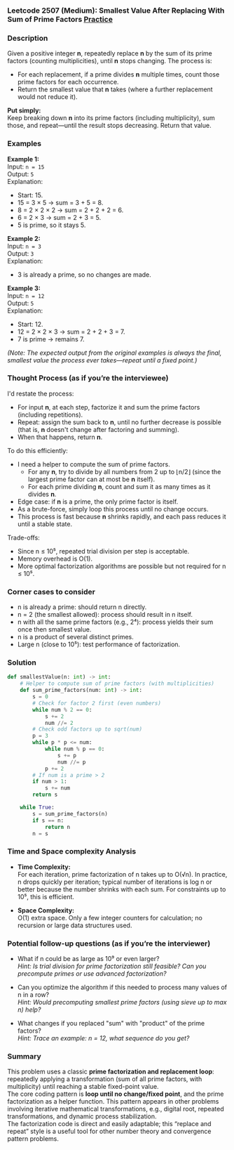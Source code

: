 ### Leetcode 2507 (Medium): Smallest Value After Replacing With Sum of Prime Factors [Practice](https://leetcode.com/problems/smallest-value-after-replacing-with-sum-of-prime-factors)

### Description  
Given a positive integer **n**, repeatedly replace **n** by the sum of its prime factors (counting multiplicities), until **n** stops changing. The process is:
- For each replacement, if a prime divides **n** multiple times, count those prime factors for each occurrence.
- Return the smallest value that **n** takes (where a further replacement would not reduce it).

**Put simply:**  
Keep breaking down **n** into its prime factors (including multiplicity), sum those, and repeat—until the result stops decreasing. Return that value.

### Examples  

**Example 1:**  
Input: `n = 15`  
Output: `5`  
Explanation:  
- Start: 15.  
- 15 = 3 × 5 → sum = 3 + 5 = 8.  
- 8 = 2 × 2 × 2 → sum = 2 + 2 + 2 = 6.  
- 6 = 2 × 3 → sum = 2 + 3 = 5.  
- 5 is prime, so it stays 5.

**Example 2:**  
Input: `n = 3`  
Output: `3`  
Explanation:  
- 3 is already a prime, so no changes are made.

**Example 3:**  
Input: `n = 12`  
Output: `5`  
Explanation:  
- Start: 12.  
- 12 = 2 × 2 × 3 → sum = 2 + 2 + 3 = 7.  
- 7 is prime → remains 7.

_(Note: The expected output from the original examples is always the final, smallest value the process ever takes—repeat until a fixed point.)_

### Thought Process (as if you’re the interviewee)  
I'd restate the process:  
- For input **n**, at each step, factorize it and sum the prime factors (including repetitions).
- Repeat: assign the sum back to **n**, until no further decrease is possible (that is, **n** doesn't change after factoring and summing).
- When that happens, return **n**.

To do this efficiently:
- I need a helper to compute the sum of prime factors.
  - For any **n**, try to divide by all numbers from 2 up to ⌊n/2⌋ (since the largest prime factor can at most be **n** itself).
  - For each prime dividing **n**, count and sum it as many times as it divides **n**.
- Edge case: if **n** is a prime, the only prime factor is itself.
- As a brute-force, simply loop this process until no change occurs.
- This process is fast because **n** shrinks rapidly, and each pass reduces it until a stable state.

Trade-offs:
- Since n ≤ 10⁵, repeated trial division per step is acceptable.
- Memory overhead is O(1).  
- More optimal factorization algorithms are possible but not required for n ≤ 10⁵.

### Corner cases to consider  
- n is already a prime: should return n directly.
- n = 2 (the smallest allowed): process should result in n itself.
- n with all the same prime factors (e.g., 2⁴): process yields their sum once then smallest value.
- n is a product of several distinct primes.
- Large n (close to 10⁵): test performance of factorization.

### Solution

```python
def smallestValue(n: int) -> int:
    # Helper to compute sum of prime factors (with multiplicities)
    def sum_prime_factors(num: int) -> int:
        s = 0
        # Check for factor 2 first (even numbers)
        while num % 2 == 0:
            s += 2
            num //= 2
        # Check odd factors up to sqrt(num)
        p = 3
        while p * p <= num:
            while num % p == 0:
                s += p
                num //= p
            p += 2
        # If num is a prime > 2
        if num > 1:
            s += num
        return s

    while True:
        s = sum_prime_factors(n)
        if s == n:
            return n
        n = s
```

### Time and Space complexity Analysis  

- **Time Complexity:**  
  For each iteration, prime factorization of n takes up to O(√n). In practice, n drops quickly per iteration; typical number of iterations is log n or better because the number shrinks with each sum. For constraints up to 10⁵, this is efficient.

- **Space Complexity:**  
  O(1) extra space. Only a few integer counters for calculation; no recursion or large data structures used.

### Potential follow-up questions (as if you’re the interviewer)  

- What if n could be as large as 10⁹ or even larger?  
  *Hint: Is trial division for prime factorization still feasible? Can you precompute primes or use advanced factorization?*

- Can you optimize the algorithm if this needed to process many values of n in a row?  
  *Hint: Would precomputing smallest prime factors (using sieve up to max n) help?*

- What changes if you replaced "sum" with "product" of the prime factors?  
  *Hint: Trace an example: n = 12, what sequence do you get?*

### Summary
This problem uses a classic **prime factorization and replacement loop**: repeatedly applying a transformation (sum of all prime factors, with multiplicity) until reaching a stable fixed-point value.  
The core coding pattern is **loop until no change/fixed point**, and the prime factorization as a helper function. This pattern appears in other problems involving iterative mathematical transformations, e.g., digital root, repeated transformations, and dynamic process stabilization.  
The factorization code is direct and easily adaptable; this “replace and repeat” style is a useful tool for other number theory and convergence pattern problems.